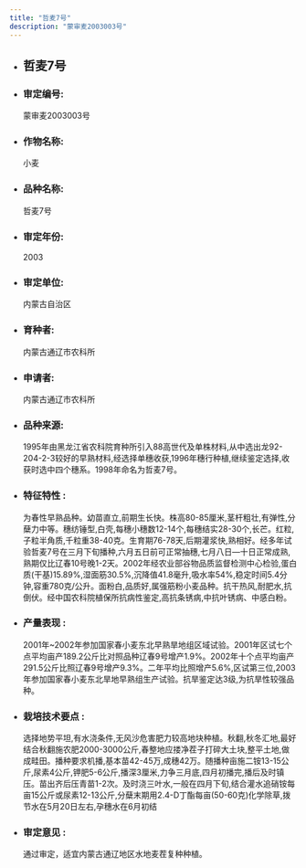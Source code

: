 ```yaml
---
title: "哲麦7号"
description: "蒙审麦2003003号"
---
```

* ## 哲麦7号
* ###  审定编号:  
   蒙审麦2003003号

*  ### 作物名称:  
   小麦

*   ###  品种名称: 
    哲麦7号

*   ### 审定年份: 
    2003

*   ### 审定单位:  
    内蒙古自治区

*   ### 育种者:  
    内蒙古通辽市农科所

*   ### 申请者:  
    内蒙古通辽市农科所

*   ### 品种来源:  
    1995年由黑龙江省农科院育种所引入88高世代及单株材料,从中选出龙92-204-2-3较好的早熟材料,经选择单穗收获,1996年穗行种植,继续鉴定选择,收获时选中四个穗系。1998年命名为哲麦7号。

*   ### 特征特性 : 
    为春性早熟品种。幼苗直立,前期生长快。株高80-85厘米,茎杆粗壮,有弹性,分蘖力中等。穗纺锤型,白壳,每穗小穗数12-14个,每穗结实28-30个,长芒。红粒,子粒半角质,千粒重38-40克。生育期76-78天,后期灌浆快,熟相好。经多年试验哲麦7号在三月下旬播种,六月五日前可正常抽穗,七月八日—十日正常成熟,熟期仅比辽春10号晚1-2天。2002年经农业部谷物品质监督检测中心检验,蛋白质(干基)15.89%,湿面筋30.5%,沉降值41.8毫升,吸水率54%,稳定时间5.4分钟,容重780克/公升。面粉白,品质好,属强筋粉小麦品种。抗干热风,耐肥水,抗倒伏。经中国农科院植保所抗病性鉴定,高抗条锈病,中抗叶锈病、中感白粉。

*   ### 产量表现 : 
    2001年~2002年参加国家春小麦东北早熟旱地组区域试验。2001年区试七个点平均亩产189.2公斤比对照品种辽春9号增产1.9%。2002年十个点平均亩产291.5公斤比照辽春9号增产9.3%。二年平均比照增产5.6%,区试第三位,2003年参加国家春小麦东北旱地早熟组生产试验。抗旱鉴定达3级,为抗旱性较强品种。

*   ### 栽培技术要点 : 
    选择地势平坦,有水浇条件,无风沙危害肥力较高地块种植。秋翻,秋冬汇地,最好结合秋翻施农肥2000-3000公斤,春整地应搂净茬子打碎大土块,整平土地,做成畦田。播种要求机播,基本苗42-45万,成穗42万。随播种亩施二铵13-15公斤,尿素4公斤,钾肥5-6公斤,播深3厘米,力争三月底,四月初播完,播后及时镇压。苗出齐后压青苗1-2次。及时浇三叶水,一般在四月下旬,结合灌水追硝铵每亩15公斤或尿素12-13公斤,分蘖末期用2.4-D丁酯每亩(50-60克)化学除草,拨节水在5月20日左右,孕穗水在6月初结

*   ### 审定意见 : 
    通过审定，适宜内蒙古通辽地区水地麦茬复种种植。
